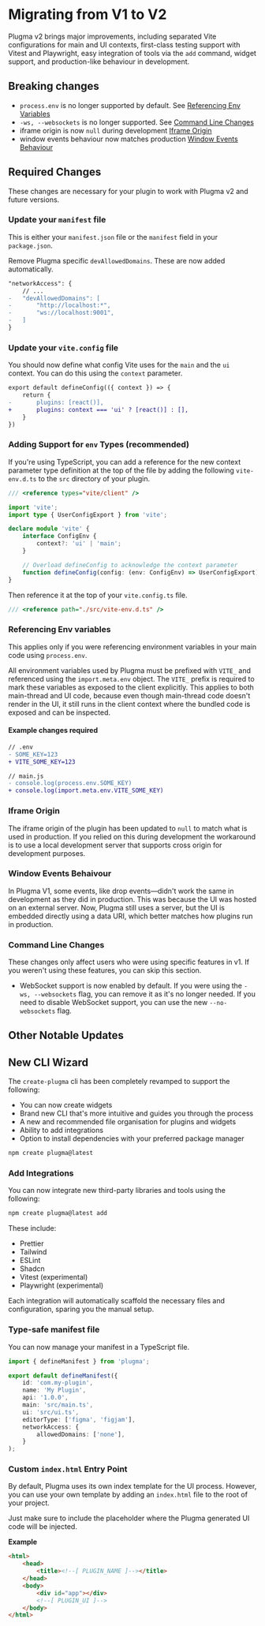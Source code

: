 # Migrating from V1 to V2

Plugma v2 brings major improvements, including separated Vite configurations for main and UI contexts, first-class testing support with Vitest and Playwright, easy integration of tools via the `add` command, widget support, and production-like behaviour in development.

## Breaking changes

- `process.env` is no longer supported by default. See [Referencing Env Variables](#referencing-env-variables)
- `-ws, --websockets` is no longer supported. See [Command Line Changes](#command-line-changes)
- iframe origin is now `null` during development [Iframe Origin](#iframe-origin)
- window events behaviour now matches production [Window Events Behaviour](#window-events-behaivour)

## Required Changes

These changes are necessary for your plugin to work with Plugma v2 and future versions.

### Update your `manifest` file

This is either your `manifest.json` file or the `manifest` field in your `package.json`.

Remove Plugma specific `devAllowedDomains`. These are now added automatically.

```diff
"networkAccess": {
    // ...
-   "devAllowedDomains": [
-       "http://localhost:*",
-       "ws://localhost:9001",
-   ]
}
```

### Update your `vite.config` file

You should now define what config Vite uses for the `main` and the `ui` context. You can do this using the `context` parameter.

```diff
export default defineConfig(({ context }) => {
	return {
-       plugins: [react()],
+		plugins: context === 'ui' ? [react()] : [],
	}
})
```

<!--
Alternatively you can create seperate files for the `main` and `ui` context, named respectively:

- `vite.config.main.ts`
- `vite.config.ui.ts`
-->

### Adding Support for `env` Types (recommended)

If you're using TypeScript, you can add a reference for the new context parameter type definition at the top of the file by adding the following `vite-env.d.ts` to the `src` directory of your plugin.

```ts
/// <reference types="vite/client" />

import 'vite';
import type { UserConfigExport } from 'vite';

declare module 'vite' {
    interface ConfigEnv {
        context?: 'ui' | 'main';
    }

    // Overload defineConfig to acknowledge the context parameter
    function defineConfig(config: (env: ConfigEnv) => UserConfigExport): UserConfigExport;
}
```

Then reference it at the top of your `vite.config.ts` file.

```ts
/// <reference path="./src/vite-env.d.ts" />
```

### Referencing Env variables

This applies only if you were referencing environment variables in your main code using `process.env`.

All environment variables used by Plugma must be prefixed with `VITE_` and referenced using the `import.meta.env` object. The `VITE_` prefix is required to mark these variables as exposed to the client explicitly. This applies to both main-thread and UI code, because even though main-thread code doesn't render in the UI, it still runs in the client context where the bundled code is exposed and can be inspected.

#### Example changes required

```diff
// .env
- SOME_KEY=123
+ VITE_SOME_KEY=123
```

```diff
// main.js
- console.log(process.env.SOME_KEY)
+ console.log(import.meta.env.VITE_SOME_KEY)
```

### Iframe Origin

The iframe origin of the plugin has been updated to `null` to match what is used in production. If you relied on this during development the workaround is to use a local development server that supports cross origin for development purposes.

### Window Events Behaivour

In Plugma V1, some events, like drop events—didn't work the same in development as they did in production. This was because the UI was hosted on an external server. Now, Plugma still uses a server, but the UI is embedded directly using a data URI, which better matches how plugins run in production.

### Command Line Changes

These changes only affect users who were using specific features in v1. If you weren't using these features, you can skip this section.

- WebSocket support is now enabled by default. If you were using the `-ws, --websockets` flag, you can remove it as it's no longer needed. If you need to disable WebSocket support, you can use the new `--no-websockets` flag.
    
## Other Notable Updates

## New CLI Wizard

The `create-plugma` cli has been completely revamped to support the following:

- You can now create widgets
- Brand new CLI that's more intuitive and guides you through the process
- A new and recommended file organisation for plugins and widgets
- Ability to add integrations
- Option to install dependencies with your preferred package manager

```bash
npm create plugma@latest
```

### Add Integrations

You can now integrate new third-party libraries and tools using the following:

```bash
npm create plugma@latest add
```

These include:

- Prettier
- Tailwind
- ESLint
- Shadcn
- Vitest (experimental)
- Playwright (experimental)

Each integration will automatically scaffold the necessary files and configuration, sparing you the manual setup.

### Type-safe manifest file

You can now manage your manifest in a TypeScript file.

```ts
import { defineManifest } from 'plugma';

export default defineManifest({
    id: 'com.my-plugin',
    name: 'My Plugin',
    api: '1.0.0',
    main: 'src/main.ts',
    ui: 'src/ui.ts',
    editorType: ['figma', 'figjam'],
    networkAccess: {
        allowedDomains: ['none'],
    }
);
```

### Custom `index.html` Entry Point

By default, Plugma uses its own index template for the UI process. However, you can use your own template by adding an `index.html` file to the root of your project.

Just make sure to include the <!--[ PLUGIN_UI ]--> placeholder where the Plugma generated UI code will be injected.

**Example**

```html
<html>
    <head>
        <title><!--[ PLUGIN_NAME ]--></title>
    </head>
    <body>
        <div id="app"></div>
        <!--[ PLUGIN_UI ]-->
    </body>
</html>
```
